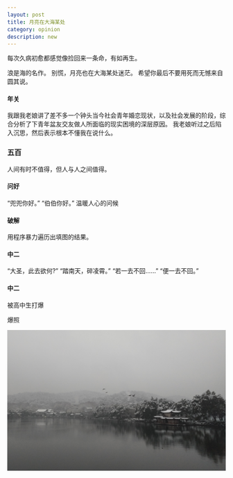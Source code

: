 ```yaml
---
layout: post
title: 月亮在大海某处
category: opinion
description: new
---
```



每次久病初愈都感觉像捡回来一条命，有如再生。


浪是海的名作。
别慌，月亮也在大海某处迷茫。
希望你最后不要用死而无憾来自圆其说。

#### 年关
我跟我老娘讲了差不多一个钟头当今社会青年婚恋现状，以及社会发展的阶段，综合分析了下青年盆友交友做人所面临的现实困境的深层原因。
我老娘听过之后陷入沉思，然后表示根本不懂我在说什么。

### 五百

人间有时不值得，但人与人之间值得。

#### 问好
“兜兜你好。”
“伯伯你好。”
温暖人心的问候


#### 破解
用程序暴力遍历出填图的结果。

#### 中二
“大圣，此去欲何?” 
“踏南天，碎凌霄。”
“若一去不回……” 
“便一去不回。”

#### 中二
被高中生打爆

爆照



<div id="transform0">
<div class="inner">
<img src="/images/lakesnow.jpg" alt="Nature">
</div>
</div>





